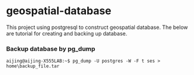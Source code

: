 # geospatial-database
This project using postgresql to construct geospatial database. The below are tutorial for creating and backing up database.
### Backup database by pg_dump
```console
aijing@aijing-X555LAB:~$ pg_dump -U postgres -W -F t ses > home\backup_file.tar
```

